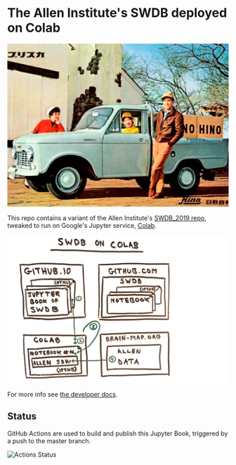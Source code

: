 # The Allen Institute's SWDB deployed on Colab

![](jupyter_book/content/images/hilux.jpg)

This repo contains a variant of the Allen Institute's 
[SWDB_2019 repo](https://github.com/AllenInstitute/SWDB_2019), 
tweaked to run on Google's Jupyter service, [Colab](https://colab.research.google.com).

![](docs/images/hilux_network_flow.jpg)

For more info see [the developer docs](./docs/devnotes.org).


## Status

GitHub Actions are used to build and publish this Jupyter Book, triggered by a push to the master branch.

![Actions Status](https://github.com/JohnTigue/swdb_hilux/workflows/Publish%20to%20GitHub%20Pages/badge.svg)
